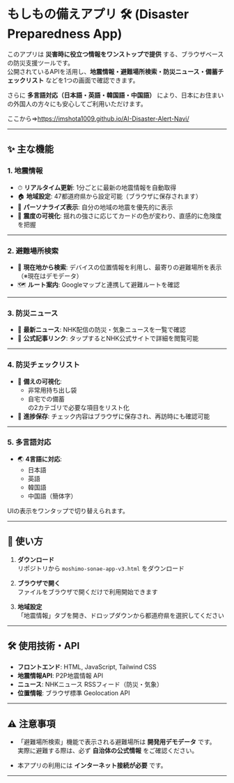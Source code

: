 # もしもの備えアプリ 🛠️ (Disaster Preparedness App)

このアプリは **災害時に役立つ情報をワンストップで提供** する、ブラウザベースの防災支援ツールです。  
公開されているAPIを活用し、**地震情報・避難場所検索・防災ニュース・備蓄チェックリスト** などを1つの画面で確認できます。  

さらに **多言語対応（日本語・英語・韓国語・中国語）** により、日本にお住まいの外国人の方々にも安心してご利用いただけます。  

ここから⇒https://imshota1009.github.io/AI-Disaster-Alert-Navi/

---

## ✨ 主な機能

### 1. 地震情報
- ⏱ **リアルタイム更新**: 1分ごとに最新の地震情報を自動取得  
- 🏠 **地域設定**: 47都道府県から設定可能（ブラウザに保存されます）  
- 🔔 **パーソナライズ表示**: 自分の地域の地震を優先的に表示  
- 🎨 **震度の可視化**: 揺れの強さに応じてカードの色が変わり、直感的に危険度を把握  

---

### 2. 避難場所検索
- 📍 **現在地から検索**: デバイスの位置情報を利用し、最寄りの避難場所を表示（※現在はデモデータ）  
- 🗺️ **ルート案内**: Googleマップと連携して避難ルートを確認  

---

### 3. 防災ニュース
- 📰 **最新ニュース**: NHK配信の防災・気象ニュースを一覧で確認  
- 🔗 **公式記事リンク**: タップするとNHK公式サイトで詳細を閲覧可能  

---

### 4. 防災チェックリスト
- 🎒 **備えの可視化**:  
  - 非常用持ち出し袋  
  - 自宅での備蓄  
  の2カテゴリで必要な項目をリスト化  
- 💾 **進捗保存**: チェック内容はブラウザに保存され、再訪時にも確認可能  

---

### 5. 多言語対応
- 🌏 **4言語に対応**:  
  - 日本語  
  - 英語  
  - 韓国語  
  - 中国語（簡体字）  

UIの表示をワンタップで切り替えられます。  

---

## 🚀 使い方

1. **ダウンロード**  
   リポジトリから `moshimo-sonae-app-v3.html` をダウンロード  

2. **ブラウザで開く**  
   ファイルをブラウザで開くだけで利用開始できます  

3. **地域設定**  
   「地震情報」タブを開き、ドロップダウンから都道府県を選択してください  

---

## 🛠️ 使用技術・API

- **フロントエンド**: HTML, JavaScript, Tailwind CSS  
- **地震情報API**: P2P地震情報 API  
- **ニュース**: NHKニュース RSSフィード（防災・気象）  
- **位置情報**: ブラウザ標準 Geolocation API  

---

## ⚠️ 注意事項

- 「避難場所検索」機能で表示される避難場所は **開発用デモデータ** です。  
  実際に避難する際は、必ず **自治体の公式情報** をご確認ください。  

- 本アプリの利用には **インターネット接続が必要** です。  

---
